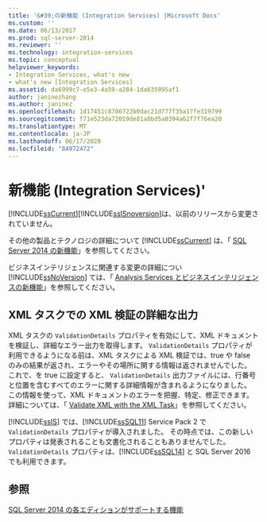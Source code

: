 ```yaml
---
title: '&#39;の新機能 (Integration Services) |Microsoft Docs'
ms.custom: ''
ms.date: 06/13/2017
ms.prod: sql-server-2014
ms.reviewer: ''
ms.technology: integration-services
ms.topic: conceptual
helpviewer_keywords:
- Integration Services, what's new
- what's new [Integration Services]
ms.assetid: da6999c7-e5e3-4a59-a284-1da635995af1
author: janinezhang
ms.author: janinez
ms.openlocfilehash: 1d17451c8706722b0dac21d777f35a17fe319799
ms.sourcegitcommit: f71e523da72019de81a8bd5a0394a62f7f76ea20
ms.translationtype: MT
ms.contentlocale: ja-JP
ms.lasthandoff: 06/17/2020
ms.locfileid: "84972472"
---
```

# <a name="what39s-new-integration-services"></a>新機能 (Integration Services)&#39;
  [!INCLUDE[ssCurrent](../includes/sscurrent-md.md)][!INCLUDE[ssISnoversion](../includes/ssisnoversion-md.md)]は、以前のリリースから変更されていません。  
  
 その他の製品とテクノロジの詳細について [!INCLUDE[ssCurrent](../includes/sscurrent-md.md)] は、「 [SQL Server 2014 の新機能](../sql-server/what-s-new-in-sql-server-2016.md)」を参照してください。  
  
 ビジネスインテリジェンスに関連する変更の詳細につい [!INCLUDE[ssNoVersion](../includes/ssnoversion-md.md)] ては、「 [Analysis Services とビジネスインテリジェンスの新機能](https://docs.microsoft.com/analysis-services/what-s-new-in-analysis-services)」を参照してください。  
  
##  <a name="rich-xml-validation-output-in-the-xml-task"></a><a name="ValidateXML"></a> XML タスクでの XML 検証の詳細な出力  
 XML タスクの `ValidationDetails` プロパティを有効にして、XML ドキュメントを検証し、詳細なエラー出力を取得します。 `ValidationDetails` プロパティが利用できるようになる前は、XML タスクによる XML 検証では、true や false のみの結果が返され、エラーやその場所に関する情報は返されませんでした。 これで、を true に設定すると、 `ValidationDetails` 出力ファイルには、行番号と位置を含むすべてのエラーに関する詳細情報が含まれるようになりました。 この情報を使って、XML ドキュメントのエラーを把握、特定、修正できます。 詳細については、「 [Validate XML with the XML Task](control-flow/xml-task.md)」を参照してください。  
  
 [!INCLUDE[ssIS](../includes/ssis-md.md)] では、[!INCLUDE[ssSQL11](../includes/sssql11-md.md)] Service Pack 2 で `ValidationDetails` プロパティが導入されました。 その時点では、この新しいプロパティは発表されることも文書化されることもありませんでした。 `ValidationDetails` プロパティは、[!INCLUDE[ssSQL14](../includes/sssql14-md.md)] と SQL Server 2016 でも利用できます。  
  
## <a name="see-also"></a>参照  
 [SQL Server 2014 の各エディションがサポートする機能](../getting-started/features-supported-by-the-editions-of-sql-server-2014.md)  
  
  
